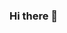 ### Hi there 👋

<!--
**iaouan/iaouan** is a ✨ _special_ ✨ repository because its `README.md` (this file) appears on your GitHub profile.

Here are some ideas to get you started:

- 🔭 I’m currently working on Machine Learning
- 🌱 I’m currently learning Python
- 👯 I’m looking to collaborate on more Python project
- 💬 Ask me about about questions! I am always welcome.
- 📫 How to reach me: xy2598@columbia.edu
- 😄 Pronouns: He/him
-->
